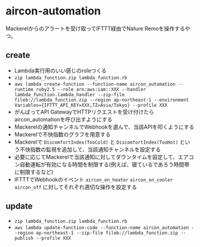 # aircon-automation
Mackerelからのアラートを受け取ってIFTTT経由でNature Remoを操作するやつ。

## create

- Lambda実行用のいい感じのroleつくる
- `zip lambda_function.zip lambda_function.rb`
- `aws lambda create-function --function-name aircon_automation --runtime ruby2.5 --role arn:aws:iam::XXX --handler lambda_function.lambda_handler --zip-file fileb://lambda_function.zip --region ap-northeast-1 --environment Variables={IFTTT_API_KEY=XXX,TZ=Asia/Tokyo} --profile XXX`
- がんばってAPI GatewayでHTTPリクエストを受け付けたらaircon_automationを呼び出すようにする
- Mackerelの通知チャンネルでWebhookを選んで、当該APIを叩くようにする
- Mackerelで不快指数のグラフを用意する
- Mackerelで `DiscomfortIndex(TooCold)` と `DiscomfortIndex(TooHot)` という不快指数の監視を追加して、当該通知チャンネルを設定する
- 必要に応じてMackerelで当該通知に対してダウンタイムを設定して、エアコン自動運転が有効になる時間を制限する(例えば、寝ているであろう時間帯に制限するなど)
- IFTTTでWebhookのイベント `aircon_on_heater` `aircon_on_cooler` `aircon_off` に対してそれぞれ適切な操作を設定する

## update

- `zip lambda_function.zip lambda_function.rb`
- `aws lambda update-function-code --function-name aircon_automation --region ap-northeast-1 --zip-file fileb://lambda_function.zip --publish --profile XXX`

